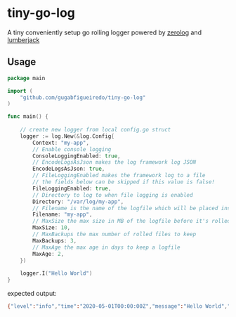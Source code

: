 # tiny-go-log
A tiny conveniently setup go rolling logger powered by [zerolog](https://github.com/rs/zerolog) and [lumberjack](https://github.com/natefinch/lumberjack)

## Usage

```go
package main

import (
    "github.com/gugabfigueiredo/tiny-go-log"
)

func main() {
    
	// create new logger from local config.go struct
	logger := log.New(&log.Config{
		Context: "my-app",
		// Enable console logging
		ConsoleLoggingEnabled: true,
		// EncodeLogsAsJson makes the log framework log JSON
		EncodeLogsAsJson: true,
		// FileLoggingEnabled makes the framework log to a file
		// the fields below can be skipped if this value is false!
		FileLoggingEnabled: true,
		// Directory to log to when file logging is enabled
		Directory: "/var/log/my-app",
		// Filename is the name of the logfile which will be placed inside the directory
		Filename: "my-app",
		// MaxSize the max size in MB of the logfile before it's rolled
		MaxSize: 10,
		// MaxBackups the max number of rolled files to keep
		MaxBackups: 3,
		// MaxAge the max age in days to keep a logfile
		MaxAge: 2,
    })
	
	logger.I("Hello World")
}
```

expected output:

```bash
{"level":"info","time":"2020-05-01T00:00:00Z","message":"Hello World","context":"my-app"}
```